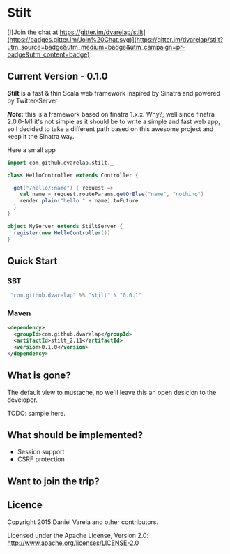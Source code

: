 # Stilt

[![Join the chat at https://gitter.im/dvarelap/stilt](https://badges.gitter.im/Join%20Chat.svg)](https://gitter.im/dvarelap/stilt?utm_source=badge&utm_medium=badge&utm_campaign=pr-badge&utm_content=badge)

## Current Version - 0.1.0

**Stilt** is a fast & thin Scala web framework inspired by Sinatra and powered by Twitter-Server

***Note:*** this is a framework based on finatra 1.x.x. Why?, well since finatra 2.0.0-M1 it's not simple as it should be to write a simple and fast web app, so I decided to take a different path based on this awesome project and keep it the Sinatra way.
      
Here a small app
```scala
import com.github.dvarelap.stilt._

class HelloController extends Controller {

  get("/hello/:name") { request =>
    val name = request.routeParams.getOrElse("name", "nothing")
    render.plain("hello " + name).toFuture
  }
}

object MyServer extends StiltServer {
  register(new HelloController())
}
```

## Quick Start
### SBT 
```scala
 "com.github.dvarelap" %% "stilt" % "0.0.1"
 ```
### Maven
```xml
<dependency>
  <groupId>com.github.dvarelap</groupId>
  <artifactId>stilt_2.11</artifactId>
  <version>0.1.0</version>
</dependency>
```
## What is gone?

The default view to mustache, no we'll leave this an open desicion to the developer.

TODO: sample here.

## What should be implemented?
- Session support
- CSRF protection

## Want to join the trip? 


## Licence 

Copyright 2015 Daniel Varela and other contributors.

Licensed under the Apache License, Version 2.0: http://www.apache.org/licenses/LICENSE-2.0
